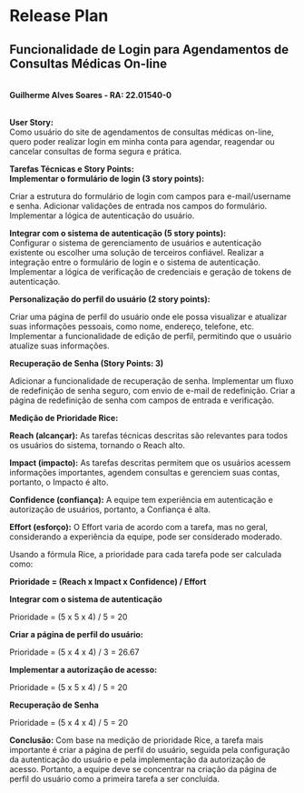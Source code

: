 # Release Plan 
## Funcionalidade de Login para Agendamentos de Consultas Médicas On-line
\
**Guilherme Alves Soares - RA: 22.01540-0**

\
**User Story:**\
Como usuário do site de agendamentos de consultas médicas on-line, quero poder realizar login em minha conta para agendar, reagendar ou cancelar consultas de forma segura e prática.

**Tarefas Técnicas e Story Points:**
\
**Implementar o formulário de login (3 story points):**

Criar a estrutura do formulário de login com campos para e-mail/username e senha.
Adicionar validações de entrada nos campos do formulário.
Implementar a lógica de autenticação do usuário.

**Integrar com o sistema de autenticação (5 story points):**
\
Configurar o sistema de gerenciamento de usuários e autenticação existente ou escolher uma solução de terceiros confiável.
Realizar a integração entre o formulário de login e o sistema de autenticação.
Implementar a lógica de verificação de credenciais e geração de tokens de autenticação.

**Personalização do perfil do usuário (2 story points):**

Criar uma página de perfil do usuário onde ele possa visualizar e atualizar suas informações pessoais, como nome, endereço, telefone, etc.
Implementar a funcionalidade de edição de perfil, permitindo que o usuário atualize suas informações.

**Recuperação de Senha (Story Points: 3)**

Adicionar a funcionalidade de recuperação de senha.
Implementar um fluxo de redefinição de senha seguro, com envio de e-mail de redefinição.
Criar a página de redefinição de senha com campos de entrada e verificação.

**Medição de Prioridade Rice:**

**Reach (alcançar):**
As tarefas técnicas descritas são relevantes para todos os usuários do sistema, tornando o Reach alto.

**Impact (impacto):**
As tarefas descritas permitem que os usuários acessem informações importantes, agendem consultas e gerenciem suas contas, portanto, o Impacto é alto.

**Confidence (confiança):**
A equipe tem experiência em autenticação e autorização de usuários, portanto, a Confiança é alta.

**Effort (esforço):**
O Effort varia de acordo com a tarefa, mas no geral, considerando a experiência da equipe, pode ser considerado moderado.

Usando a fórmula Rice, a prioridade para cada tarefa pode ser calculada como:

**Prioridade = (Reach x Impact x Confidence) / Effort**

**Integrar com o sistema de autenticação**

Prioridade = (5 x 5 x 4) / 5 = 20

**Criar a página de perfil do usuário:**

Prioridade = (5 x 4 x 4) / 3 = 26.67

**Implementar a autorização de acesso:**

Prioridade = (5 x 5 x 4) / 5 = 20

**Recuperação de Senha**

Prioridade = (5 x 4 x 4) / 5 = 20

**Conclusão:**
Com base na medição de prioridade Rice, a tarefa mais importante é criar a página de perfil do usuário, seguida pela configuração da autenticação do usuário e pela implementação da autorização de acesso. Portanto, a equipe deve se concentrar na criação da página de perfil do usuário como a primeira tarefa a ser concluída.




